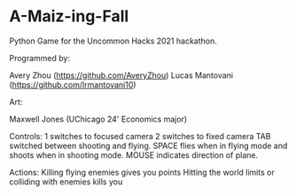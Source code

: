 # A-Maiz-ing-Fall
Python Game for the Uncommon Hacks 2021 hackathon.

Programmed by:

Avery Zhou (https://github.com/AveryZhou)
Lucas Mantovani (https://github.com/lrmantovani10)

Art:

Maxwell Jones (UChicago 24' Economics major)

Controls:
1 switches to focused camera
2 switches to fixed camera
TAB switched between shooting and flying.
SPACE flies when in flying mode and shoots when in shooting mode.
MOUSE indicates direction of plane.

Actions:
Killing flying enemies gives you points
Hitting the world limits or colliding with enemies kills you
